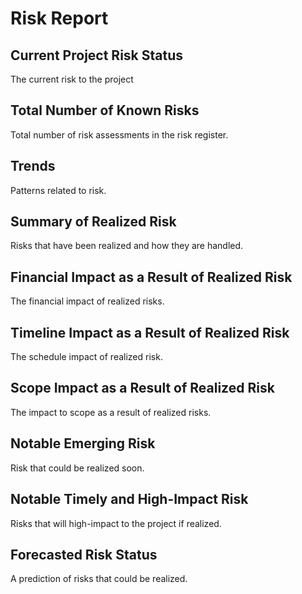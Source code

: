# Risk Report

## Current Project Risk Status

The current risk to the project

## Total Number of Known Risks

Total number of risk assessments in the risk register.

## Trends

Patterns related to risk.

## Summary of Realized Risk

Risks that have been realized and how they are handled.

## Financial Impact as a Result of Realized Risk

The financial impact of realized risks.

## Timeline Impact as a Result of Realized Risk

The schedule impact of realized risk.

## Scope Impact as a Result of Realized Risk

The impact to scope as a result of realized risks.

## Notable Emerging Risk

Risk that could be realized soon.

## Notable Timely and High-Impact Risk

Risks that will high-impact to the project if realized.

## Forecasted Risk Status

A prediction of risks that could be realized.
